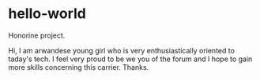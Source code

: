 # hello-world

Honorine project.

Hi, 
I am arwandese young girl who is very enthusiastically oriented to taday's tech.
I feel very proud to be we you of the forum and I hope to gain more skills concerning this carrier. Thanks.
